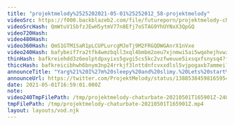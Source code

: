 ```yaml
---
title: "projektmelody%2525202021-05-01%25252012_58-projektmelody"
videoSrc: https://f000.backblazeb2.com/file/futureporn/projektmelody-chaturbate-2021-05-01.mp4
videoSrcHash: QmWtuV1SbfzJEwH5ytmV77n8Efj7oSTAG9YhUYNxX3QpGQ
video720Hash: 
video480Hash: 
video360Hash: QmS1GTM1SaR1pLCUPLurcgMJeTj9M2FRGQDWGAnrX1nVxe
video240Hash: bafybeif7ra2tfk4wmzbqll3xql4bmbm2oeu7xjnmwi5ai5wqohejhvwzii?filename=projektmelody-chaturbate-20210501T165901Z-240p.mp4
thinHash: bafkreiehdd3z6eolptdpxyixs5gvgi5cs5kc2vzfweuue5ixsqxfsnysq4?filename=20210501T165901Z_thin.jpg
thiccHash: bafkreicibhwh6bnym3np24rrkjf3lnttdnfcvxxdlsl5vjpogaxb7ammei?filename=20210501T165901Z_thicc.jpg
announceTitle: "Yarg%21%20I%27m%20sleepy%20and%20slimy.%20Lets%20start%20the%20day%21"
announceUrl: https://twitter.com/ProjektMelody/status/1388538459816595463
date: 2021-05-01T16:59:01.000Z
note: 
video240TmpFilePath: /tmp/projektmelody-chaturbate-20210501T165901Z-240p.mp4
tmpFilePath: /tmp/projektmelody-chaturbate-20210501T165901Z.mp4
layout: layouts/vod.njk
---
```

